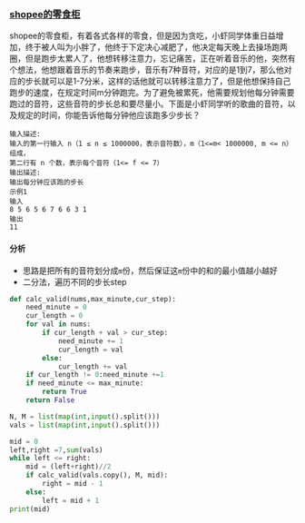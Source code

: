 ### [shopee的零食柜](<https://www.nowcoder.com/practice/24a1bb82b3784f86babec24e4a5c93e0?tpId=179&&tqId=34271&rp=1&ru=/ta/exam-other&qru=/ta/exam-other/question-ranking>)

   shopee的零食柜，有着各式各样的零食，但是因为贪吃，小虾同学体重日益增加，终于被人叫为小胖了，他终于下定决心减肥了，他决定每天晚上去操场跑两圈，但是跑步太累人了，他想转移注意力，忘记痛苦，正在听着音乐的他，突然有个想法，他想跟着音乐的节奏来跑步，音乐有7种音符，对应的是1到7，那么他对应的步长就可以是1-7分米，这样的话他就可以转移注意力了，但是他想保持自己跑步的速度，在规定时间m分钟跑完。为了避免被累死，他需要规划他每分钟需要跑过的音符，这些音符的步长总和要尽量小。下面是小虾同学听的歌曲的音符，以及规定的时间，你能告诉他每分钟他应该跑多少步长？

```
输入描述:
输入的第一行输入 n（1 ≤ n ≤ 1000000，表示音符数），m（1<=m< 1000000, m <= n）组成，
第二行有 n 个数，表示每个音符（1<= f <= 7）
输出描述:
输出每分钟应该跑的步长
示例1
输入
8 5 6 5 6 7 6 6 3 1
输出
11
```

#### 分析

- 思路是把所有的音符划分成`m`份，然后保证这`m`份中的和的最小值越小越好
- 二分法，遍历不同的步长step

```python
def calc_valid(nums,max_minute,cur_step):
    need_minute = 0
    cur_length = 0
    for val in nums:
        if cur_length + val > cur_step:
            need_minute += 1
            cur_length = val
        else:
            cur_length += val
    if cur_length != 0:need_minute +=1
    if need_minute <= max_minute:
        return True
    return False

N, M = list(map(int,input().split()))
vals = list(map(int,input().split()))

mid = 0
left,right =7,sum(vals)
while left <= right:
    mid = (left+right)//2
    if calc_valid(vals.copy(), M, mid):
        right = mid - 1
    else:
        left = mid + 1
print(mid)
```

